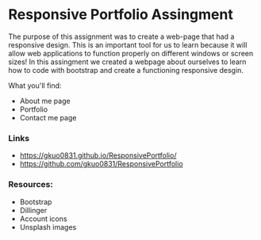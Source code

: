 # Responsive Portfolio Assingment

The purpose of this assignment was to create a web-page that had a responsive design. This is an important tool for us to learn because it will allow web applications to function properly on different windows or screen sizes! In this assingment we created a webpage about ourselves to learn how to code with bootstrap and create a functioning responsive desgin.

What you'll find:

- About me page
- Portfolio
- Contact me page

### Links

- https://gkuo0831.github.io/ResponsivePortfolio/
- https://github.com/gkuo0831/ResponsivePortfolio

### Resources:

- Bootstrap
- Dillinger
- Account icons
- Unsplash images
